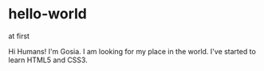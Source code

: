 # hello-world
at first

Hi Humans!
I'm Gosia. I am looking for my place in the world. I've started to learn HTML5 and CSS3.
